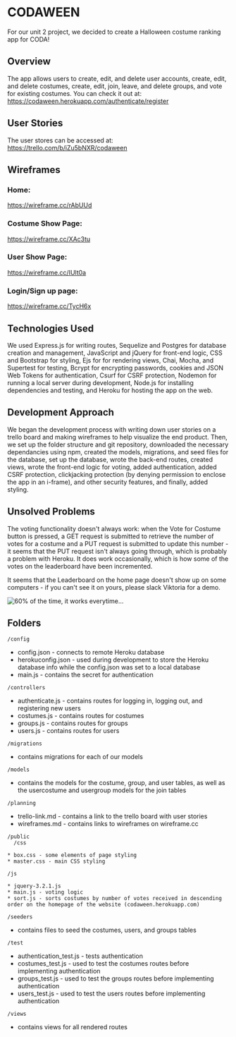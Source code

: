 # CODAWEEN

For our unit 2 project, we decided to create a Halloween costume ranking app for CODA!

## Overview

The app allows users to create, edit, and delete user accounts, create, edit, and delete costumes, create, edit, join, leave, and delete groups, and vote for existing costumes. You can check it out at: https://codaween.herokuapp.com/authenticate/register

## User Stories

The user stores can be accessed at: https://trello.com/b/iZu5bNXR/codaween

## Wireframes 

### Home: 

https://wireframe.cc/rAbUUd

### Costume Show Page: 

https://wireframe.cc/XAc3tu

### User Show Page: 

https://wireframe.cc/IUlt0a

### Login/Sign up page: 

https://wireframe.cc/TycH6x

## Technologies Used

We used Express.js for writing routes, Sequelize and Postgres for database creation and management, JavaScript and jQuery for front-end logic, CSS and Bootstrap for styling, Ejs for for rendering views, Chai, Mocha, and Supertest for testing, Bcrypt for encrypting passwords, cookies and JSON Web Tokens for authentication, Csurf for CSRF protection, Nodemon for running a local server during development, Node.js for installing dependencies and testing, and Heroku for hosting the app on the web. 

## Development Approach

We began the development process with writing down user stories on a trello board and making wireframes to help visualize the end product. Then, we set up the folder structure and git repository, downloaded the necessary dependancies using npm, created the models, migrations, and seed files for the database, set up the database, wrote the back-end routes, created views, wrote the front-end logic for voting, added authentication, added CSRF protection, clickjacking protection (by denying permission to enclose the app in an i-frame), and other security features, and finally, added styling. 

## Unsolved Problems

The voting functionality doesn't always work: when the Vote for Costume button is pressed, a GET request is submitted to retrieve the number of votes for a costume and a PUT request is submitted to update this number - it seems that the PUT request isn't always going through, which is probably a problem with Heroku. It does work occasionally, which is how some of the votes on the leaderboard have been incremented. 
  
It seems that the Leaderboard on the home page doesn't show up on some computers - if you can't see it on yours, please slack Viktoria for a demo. 

![60% of the time, it works everytime...](http://e.lvme.me/nzu2igx.jpg)

## Folders

``` 
/config 
```
  * config.json - connects to remote Heroku database
  * herokuconfig.json - used during development to store the Heroku database info while the config.json was set to a local database
  * main.js - contains the secret for authentication

```
/controllers
```
  * authenticate.js - contains routes for logging in, logging out, and registering new users
  * costumes.js - contains routes for costumes
  * groups.js - contains routes for groups
  * users.js - contains routes for users

```
/migrations
```
  * contains migrations for each of our models
  
```
/models
```
  * contains the models for the costume, group, and user tables, as well as the usercostume and usergroup models for the join tables

```
/planning
```
  * trello-link.md - contains a link to the trello board with user stories
  * wireframes.md - contains links to wireframes on wireframe.cc

```
/public
  /css
 ```
    * box.css - some elements of page styling
    * master.css - main CSS styling
    
  ``` 
  /js
  ```
    * jquery-3.2.1.js
    * main.js - voting logic
    * sort.js - sorts costumes by number of votes received in descending order on the homepage of the website (codaween.herokuapp.com)
 
```
/seeders
```
  * contains files to seed the costumes, users, and groups tables 
  
```
/test
```
  * authentication_test.js - tests authentication
  * costumes_test.js - used to test the costumes routes before implementing authentication 
  * groups_test.js - used to test the groups routes before implementing authentication
  * users_test.js - used to test the users routes before implementing authentication

```
/views
```
  * contains views for all rendered routes



